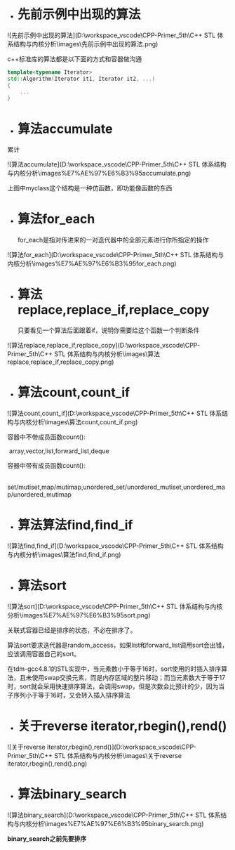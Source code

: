 - # 先前示例中出现的算法

![先前示例中出现的算法](D:\workspace_vscode\CPP-Primer_5th\C++ STL 体系结构与内核分析\images\先前示例中出现的算法.png)  

c++标准库的算法都是以下面的方式和容器做沟通  
```c++
template<typename Iterator>
std::Algorithm(Iterator it1, Iterator it2, ...)
{
	...
}
```

- # 算法accumulate
累计  

![算法accumulate](D:\workspace_vscode\CPP-Primer_5th\C++ STL 体系结构与内核分析\images\%E7%AE%97%E6%B3%95accumulate.png)  

上图中myclass这个结构是一种仿函数，即功能像函数的东西

- # 算法for_each  

  for_each是指对传进来的一对迭代器中的全部元素进行你所指定的操作

![算法for_each](D:\workspace_vscode\CPP-Primer_5th\C++ STL 体系结构与内核分析\images\%E7%AE%97%E6%B3%95for_each.png)  

- # 算法replace,replace_if,replace_copy

  只要看见一个算法后面跟着if，说明你需要给这个函数一个判断条件

![算法replace,replace_if,replace_copy](D:\workspace_vscode\CPP-Primer_5th\C++ STL 体系结构与内核分析\images\算法replace,replace_if,replace_copy.png)  

- # 算法count,count_if

![算法count,count_if](D:\workspace_vscode\CPP-Primer_5th\C++ STL 体系结构与内核分析\images\算法count,count_if.png)  

容器中不带成员函数count():

​	array,vector,list,forward_list,deque

容器中带有成员函数count():

​	set/mutiset,map/mutimap,unordered_set/unordered_mutiset,unordered_map/unordered_mutimap

- # 算法算法find,find_if

![算法find,find_if](D:\workspace_vscode\CPP-Primer_5th\C++ STL 体系结构与内核分析\images\算法find,find_if.png)  

- # 算法sort

![算法sort](D:\workspace_vscode\CPP-Primer_5th\C++ STL 体系结构与内核分析\images\%E7%AE%97%E6%B3%95sort.png)   

关联式容器已经是排序的状态，不必在排序了。  

算法sort要求迭代器是random_access，如果list和forward_list调用sort会出错，应该调用容器自己的sort。  

在tdm-gcc4.8.1的STL实现中，当元素数小于等于16时，sort使用的时插入排序算法，且未使用swap交换元素，而是内存区域的整片移动；而当元素数大于等于17时，sort就会采用快速排序算法，会调用swap，但是次数会比预计的少，因为当子序列小于等于16时，又会转入插入排序算法

- # 关于reverse iterator,rbegin(),rend()

![关于reverse iterator,rbegin(),rend()](D:\workspace_vscode\CPP-Primer_5th\C++ STL 体系结构与内核分析\images\关于reverse iterator,rbegin(),rend().png)  

- # 算法binary_search

![算法binary_search](D:\workspace_vscode\CPP-Primer_5th\C++ STL 体系结构与内核分析\images\%E7%AE%97%E6%B3%95binary_search.png)  

**binary_search之前先要排序**


